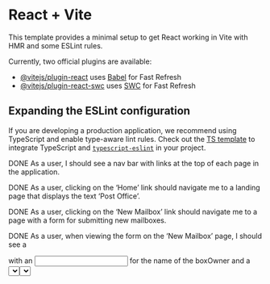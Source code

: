 # React + Vite

This template provides a minimal setup to get React working in Vite with HMR and some ESLint rules.

Currently, two official plugins are available:

- [@vitejs/plugin-react](https://github.com/vitejs/vite-plugin-react/blob/main/packages/plugin-react/README.md) uses [Babel](https://babeljs.io/) for Fast Refresh
- [@vitejs/plugin-react-swc](https://github.com/vitejs/vite-plugin-react-swc) uses [SWC](https://swc.rs/) for Fast Refresh

## Expanding the ESLint configuration

If you are developing a production application, we recommend using TypeScript and enable type-aware lint rules. Check out the [TS template](https://github.com/vitejs/vite/tree/main/packages/create-vite/template-react-ts) to integrate TypeScript and [`typescript-eslint`](https://typescript-eslint.io) in your project.

DONE As a user, I should see a nav bar with links at the top of each page in the application.

DONE As a user, clicking on the ‘Home’ link should navigate me to a landing page that displays the text ‘Post Office’.

DONE As a user, clicking on the ‘New Mailbox’ link should navigate me to a page with a form for submitting new mailboxes.

DONE As a user, when viewing the form on the ‘New Mailbox’ page, I should see a <form> with an <input> for the name of the boxOwner and a <select> menu for the boxSize. The <select> menu should include three options: ‘Small’, ‘Medium’, and ‘Large’.

DONE As a user, I should not be required to select a box number when creating a new mailbox. When a new mailbox is created, it should be assigned a box number, or _id, automatically. This number should increment based on the number of mailboxes that already exist.

DONE As a user, when I submit a the ‘New Mailbox’ form, I should be redirected to the ‘Mailboxes’ page (/mailboxes) where I will see the newly created mailbox added to the list.

DONE As a user, clicking on the ‘Mailboxes’ link should navigate me to a ‘Mailboxes’ page.

As a user, when viewing the ‘Mailboxes’ page, I should be able to see a list of all the existing mailboxes. Each mailbox in the list should be a square container with a box number _id.

As a user, when viewing the ‘Mailboxes’ list page, I want to be able to click on a mailbox, and be directed to a mailbox details page.

As a user, when viewing the details page, I should see details about a specific mailbox. The details should include the box number (_id), the name of the box owner, and the box size.

As a user, I should see the message ‘Mailbox Not Found!’ if I navigate to the details page for a mailbox that does not exist.
